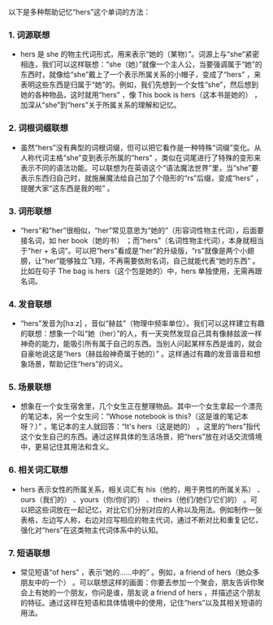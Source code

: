 以下是多种帮助记忆“hers”这个单词的方法：
### 1. 词源联想
 - hers 是 she 的物主代词形式，用来表示“她的（某物）”。词源上与“she”紧密相连，我们可以这样联想：“she（她）”就像一个主人公，当要强调属于“她”的东西时，就像给“she”戴上了一个表示所属关系的小帽子，变成了“hers” ，来表明这些东西是归属于“她”的。例如，我们先想到一个女性“she”，然后想到她的各种物品，这时就用“hers” ，像 This book is hers（这本书是她的） ，加深从“she”到“hers”关于所属关系的理解和记忆。 
### 2. 词根词缀联想
 - 虽然“hers”没有典型的词根词缀，但可以把它看作是一种特殊“词缀”变化。从人称代词主格“she”变到表示所属的“hers” ，类似在词尾进行了特殊的变形来表示不同的语法功能。可以联想为在英语这个“语法魔法世界”里，当“she”要表示东西归自己时，就施展魔法给自己加了个隐形的“rs”后缀，变成“hers” ，提醒大家“这东西是我的啦” 。 
### 3. 词形联想
 - “hers”和“her”很相似，“her”常见意思为“她的”（形容词性物主代词），后面要接名词，如 her book（她的书） ；而“hers”（名词性物主代词），本身就相当于“her + 名词”。可以把“hers”看成是“her”的升级版，“rs”就像是两个小翅膀，让“her”能够独立飞翔，不再需要依附名词，自己就能代表“她的东西” 。比如在句子 The bag is hers（这个包是她的）中，hers 单独使用，无需再跟名词。 
### 4. 发音联想
 - “hers”发音为[hɜːz] ，音似“赫兹”（物理中频率单位）。我们可以这样建立有趣的联想：想象一个叫“她（her）”的人，有一天突然发现自己具有像赫兹波一样神奇的能力，能吸引所有属于自己的东西。当别人问起某样东西是谁的，就会自豪地说这是“hers（赫兹般神奇属于她的）” 。这样通过有趣的发音谐音和想象场景，帮助记住“hers”的词义。 
### 5. 场景联想
 - 想象在一个女生宿舍里，几个女生正在整理物品。其中一个女生拿起一个漂亮的笔记本，另一个女生问：“Whose notebook is this?（这是谁的笔记本呀？）” ，笔记本的主人就回答：“It's hers（这是她的） 。这里的“hers”指代这个女生自己的东西。通过这样具体的生活场景，把“hers”放在对话交流情境中，更易记住其用法和含义。 
### 6. 相关词汇联想
 - hers 表示女性的所属关系，相关词汇有 his（他的，用于男性的所属关系） 、ours（我们的） 、yours（你/你们的） 、theirs（他们/她们/它们的） 。可以把这些词放在一起记忆，对比它们分别对应的人称以及用法。例如制作一张表格，左边写人称，右边对应写相应的物主代词，通过不断对比和重复记忆，强化对“hers”在这类物主代词体系中的认知。 
### 7. 短语联想
 - 常见短语“of hers” ，表示“她的……中的” 。例如，a friend of hers（她众多朋友中的一个） 。可以联想这样的画面：你要去参加一个聚会，朋友告诉你聚会上有她的一个朋友，你问是谁，朋友说 a friend of hers ，并描述这个朋友的特征。通过这样在短语和具体情境中的使用，记住“hers”以及其相关短语的用法。 